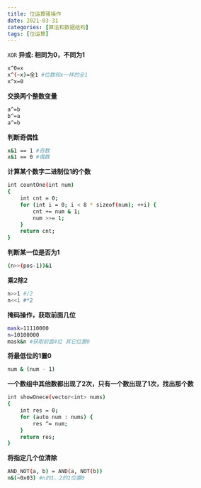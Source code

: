 ```yaml
---
title: 位运算骚操作
date: 2021-03-31
categories: [算法和数据结构]
tags: [位运算]  
---
```


`XOR` **异或: 相同为0，不同为1**

```bash
x^0=x
x^(~x)=全1 #位数和x一样的全1
x^x=0
```

**交换两个整数变量**

```bash
a^=b
b^=a
a^=b
```

**判断奇偶性**

```bash
x&1 == 1 #奇数
x&1 == 0 #偶数
```

**计算某个数字二进制位1的个数**

```bash
int countOne(int num)
{
    int cnt = 0;
    for (int i = 0; i < 8 * sizeof(num); ++i) {
        cnt += num & 1;
        num >>= 1;
    }
    return cnt;
}
```

**判断某一位是否为1**

```bash
(n>>(pos-1))&1
```

**乘2除2**

```bash
n>>1 #/2
n<<1 #*2
```

**掩码操作，获取前面几位**

```bash
mask=11110000
n=10100000
mask&n #获取前面4位 其它位置0
```

**将最低位的1置0**

```bash
num & (num - 1)
```

**一个数组中其他数都出现了2次，只有一个数出现了1次，找出那个数**

```bash
int showOnece(vector<int> nums)
{
    int res = 0;
    for (auto num : nums) {
        res ^= num;
    }
    return res;
}
```

**将指定几个位清除**

```bash
AND_NOT(a, b) = AND(a, NOT(b))
n&(~0x03) #n的1、2的1位置0
```


